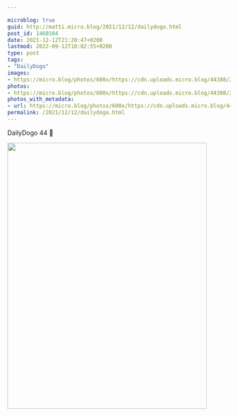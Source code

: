 ```yaml
---

microblog: true
guid: http://matti.micro.blog/2021/12/12/dailydogo.html
post_id: 1460104
date: 2021-12-12T21:20:47+0200
lastmod: 2022-09-12T10:02:55+0200
type: post
tags:
- "DailyDogo"
images:
- https://micro.blog/photos/600x/https://cdn.uploads.micro.blog/44388/2021/4bf529d948.jpg
photos:
- https://micro.blog/photos/600x/https://cdn.uploads.micro.blog/44388/2021/4bf529d948.jpg
photos_with_metadata:
- url: https://micro.blog/photos/600x/https://cdn.uploads.micro.blog/44388/2021/4bf529d948.jpg
permalink: /2021/12/12/dailydogo.html
---
```

DailyDogo 44 🐶

<img src="/media/uploads/2021/4bf529d948.jpg" width="450" height="600" alt="" />
